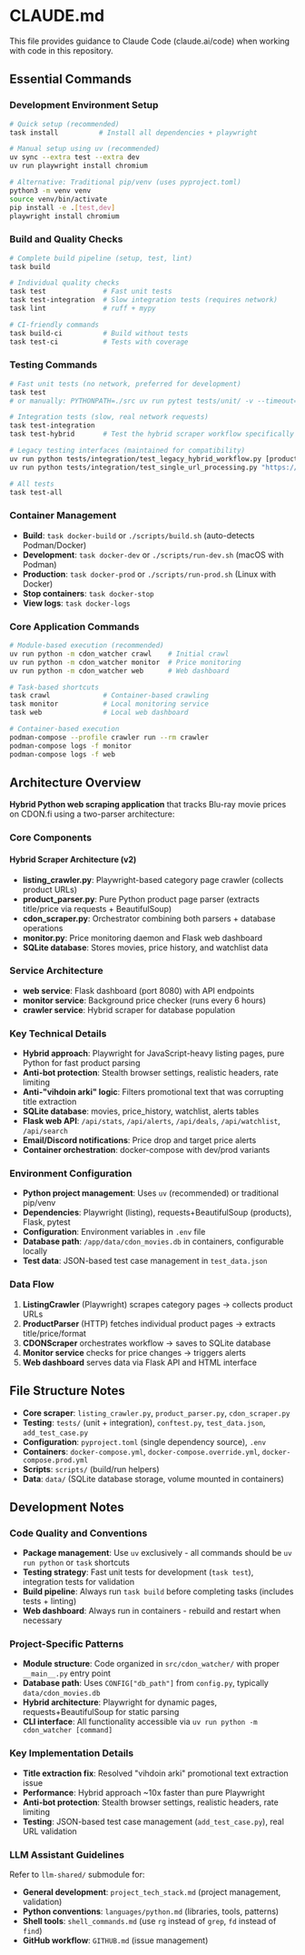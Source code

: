 # CLAUDE.md

This file provides guidance to Claude Code (claude.ai/code) when working with code in this repository.

## Essential Commands

### Development Environment Setup

```bash
# Quick setup (recommended)
task install          # Install all dependencies + playwright

# Manual setup using uv (recommended)
uv sync --extra test --extra dev
uv run playwright install chromium

# Alternative: Traditional pip/venv (uses pyproject.toml)
python3 -m venv venv
source venv/bin/activate
pip install -e .[test,dev]
playwright install chromium
```

### Build and Quality Checks

```bash
# Complete build pipeline (setup, test, lint)
task build

# Individual quality checks
task test              # Fast unit tests
task test-integration  # Slow integration tests (requires network)
task lint              # ruff + mypy

# CI-friendly commands
task build-ci          # Build without tests
task test-ci           # Tests with coverage
```

### Testing Commands

```bash
# Fast unit tests (no network, preferred for development)
task test
# or manually: PYTHONPATH=./src uv run pytest tests/unit/ -v --timeout=30

# Integration tests (slow, real network requests)
task test-integration
task test-hybrid       # Test the hybrid scraper workflow specifically

# Legacy testing interfaces (maintained for compatibility)
uv run python tests/integration/test_legacy_hybrid_workflow.py [product|listing|hybrid]
uv run python tests/integration/test_single_url_processing.py "https://cdon.fi/tuote/movie-url/"

# All tests
task test-all
```

### Container Management

- **Build**: `task docker-build` or `./scripts/build.sh` (auto-detects Podman/Docker)
- **Development**: `task docker-dev` or `./scripts/run-dev.sh` (macOS with Podman)
- **Production**: `task docker-prod` or `./scripts/run-prod.sh` (Linux with Docker)
- **Stop containers**: `task docker-stop`
- **View logs**: `task docker-logs`

### Core Application Commands

```bash
# Module-based execution (recommended)
uv run python -m cdon_watcher crawl    # Initial crawl
uv run python -m cdon_watcher monitor  # Price monitoring
uv run python -m cdon_watcher web      # Web dashboard

# Task-based shortcuts
task crawl             # Container-based crawling
task monitor           # Local monitoring service
task web               # Local web dashboard

# Container-based execution
podman-compose --profile crawler run --rm crawler
podman-compose logs -f monitor
podman-compose logs -f web
```

## Architecture Overview

**Hybrid Python web scraping application** that tracks Blu-ray movie prices on CDON.fi using a two-parser architecture:

### Core Components

#### **Hybrid Scraper Architecture (v2)**

- **listing_crawler.py**: Playwright-based category page crawler (collects product URLs)
- **product_parser.py**: Pure Python product page parser (extracts title/price via requests + BeautifulSoup)  
- **cdon_scraper.py**: Orchestrator combining both parsers + database operations
- **monitor.py**: Price monitoring daemon and Flask web dashboard
- **SQLite database**: Stores movies, price history, and watchlist data

### Service Architecture

- **web service**: Flask dashboard (port 8080) with API endpoints
- **monitor service**: Background price checker (runs every 6 hours)
- **crawler service**: Hybrid scraper for database population

### Key Technical Details

- **Hybrid approach**: Playwright for JavaScript-heavy listing pages, pure Python for fast product parsing
- **Anti-bot protection**: Stealth browser settings, realistic headers, rate limiting
- **Anti-"vihdoin arki" logic**: Filters promotional text that was corrupting title extraction
- **SQLite database**: movies, price_history, watchlist, alerts tables
- **Flask web API**: `/api/stats`, `/api/alerts`, `/api/deals`, `/api/watchlist`, `/api/search`
- **Email/Discord notifications**: Price drop and target price alerts
- **Container orchestration**: docker-compose with dev/prod variants

### Environment Configuration

- **Python project management**: Uses `uv` (recommended) or traditional pip/venv
- **Dependencies**: Playwright (listing), requests+BeautifulSoup (products), Flask, pytest
- **Configuration**: Environment variables in `.env` file
- **Database path**: `/app/data/cdon_movies.db` in containers, configurable locally
- **Test data**: JSON-based test case management in `test_data.json`

### Data Flow

1. **ListingCrawler** (Playwright) scrapes category pages → collects product URLs
2. **ProductParser** (HTTP) fetches individual product pages → extracts title/price/format  
3. **CDONScraper** orchestrates workflow → saves to SQLite database
4. **Monitor service** checks for price changes → triggers alerts
5. **Web dashboard** serves data via Flask API and HTML interface

## File Structure Notes

- **Core scraper**: `listing_crawler.py`, `product_parser.py`, `cdon_scraper.py`
- **Testing**: `tests/` (unit + integration), `conftest.py`, `test_data.json`, `add_test_case.py`
- **Configuration**: `pyproject.toml` (single dependency source), `.env`
- **Containers**: `docker-compose.yml`, `docker-compose.override.yml`, `docker-compose.prod.yml`
- **Scripts**: `scripts/` (build/run helpers)
- **Data**: `data/` (SQLite database storage, volume mounted in containers)

## Development Notes

### Code Quality and Conventions

- **Package management**: Use `uv` exclusively - all commands should be `uv run python` or `task` shortcuts
- **Testing strategy**: Fast unit tests for development (`task test`), integration tests for validation
- **Build pipeline**: Always run `task build` before completing tasks (includes tests + linting)
- **Web dashboard**: Always run in containers - rebuild and restart when necessary

### Project-Specific Patterns

- **Module structure**: Code organized in `src/cdon_watcher/` with proper `__main__.py` entry point
- **Database path**: Uses `CONFIG["db_path"]` from `config.py`, typically `data/cdon_movies.db`
- **Hybrid architecture**: Playwright for dynamic pages, requests+BeautifulSoup for static parsing
- **CLI interface**: All functionality accessible via `uv run python -m cdon_watcher [command]`

### Key Implementation Details

- **Title extraction fix**: Resolved "vihdoin arki" promotional text extraction issue
- **Performance**: Hybrid approach ~10x faster than pure Playwright  
- **Anti-bot protection**: Stealth browser settings, realistic headers, rate limiting
- **Testing**: JSON-based test case management (`add_test_case.py`), real URL validation

### LLM Assistant Guidelines

Refer to `llm-shared/` submodule for:
- **General development**: `project_tech_stack.md` (project management, validation)
- **Python conventions**: `languages/python.md` (libraries, tools, patterns)
- **Shell tools**: `shell_commands.md` (use `rg` instead of `grep`, `fd` instead of `find`)
- **GitHub workflow**: `GITHUB.md` (issue management)

